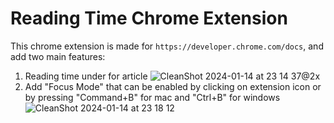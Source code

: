 # Reading Time Chrome Extension
This chrome extension is made for `https://developer.chrome.com/docs`, and add two main features:
1. Reading time under for article
   ![CleanShot 2024-01-14 at 23 14 37@2x](https://github.com/arthurseredaa/reading-time-chrome-extension/assets/55348317/1364f741-365c-40bf-9639-092539b7620b)
2. Add "Focus Mode" that can be enabled by clicking on extension icon or by pressing "Command+B" for mac and "Ctrl+B" for windows
![CleanShot 2024-01-14 at 23 18 12](https://github.com/arthurseredaa/reading-time-chrome-extension/assets/55348317/28eb206f-2de2-4d84-98e5-fb6e3a69a566)

